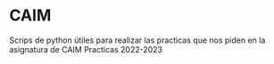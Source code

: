 # CAIM
Scrips de python útiles para realizar las practicas que nos piden en la asignatura de CAIM
Practicas 2022-2023

